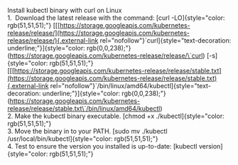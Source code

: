 Install kubectl binary with curl on Linux\
1.  Download the latest release with the command: [curl
-LO]{style="color: rgb(51,51,51);"}
[[[https://storage.googleapis.com/kubernetes-release/release/](https://storage.googleapis.com/kubernetes-release/release/){.external-link
rel="nofollow"}\`curl]{style="text-decoration: underline;"}]{style="color: rgb(0,0,238);"}
(https://storage.googleapis.com/kubernetes-release/release/\`curl)
[-s]{style="color: rgb(51,51,51);"}
[[[https://storage.googleapis.com/kubernetes-release/release/stable.txt](https://storage.googleapis.com/kubernetes-release/release/stable.txt){.external-link
rel="nofollow"}\`/bin/linux/amd64/kubectl]{style="text-decoration: underline;"}]{style="color: rgb(0,0,238);"}
(https://storage.googleapis.com/kubernetes-release/release/stable.txt\`/bin/linux/amd64/kubectl)\
2. Make the kubectl binary executable. [chmod +x
./kubectl]{style="color: rgb(51,51,51);"}\
3. Move the binary in to your PATH. [sudo mv ./kubectl
/usr/local/bin/kubectl]{style="color: rgb(51,51,51);"}\
4. Test to ensure the version you installed is up-to-date: [kubectl
version]{style="color: rgb(51,51,51);"}
